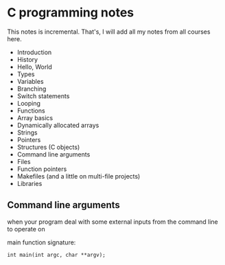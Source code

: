 # C programming notes
This notes is incremental. That's,  I will add all my notes from all courses here.

- Introduction
- History
- Hello, World
- Types 
- Variables 
- Branching 
- Switch statements 
- Looping 
- Functions 
- Array basics 
- Dynamically allocated arrays 
- Strings 
- Pointers 
- Structures (C objects)
- Command line arguments 
- Files 
- Function pointers 
- Makefiles (and a little on multi-file projects)
- Libraries

## Command line arguments 
when your program deal with some external inputs from the command line to operate on

main function signature:
```
int main(int argc, char **argv);
```
